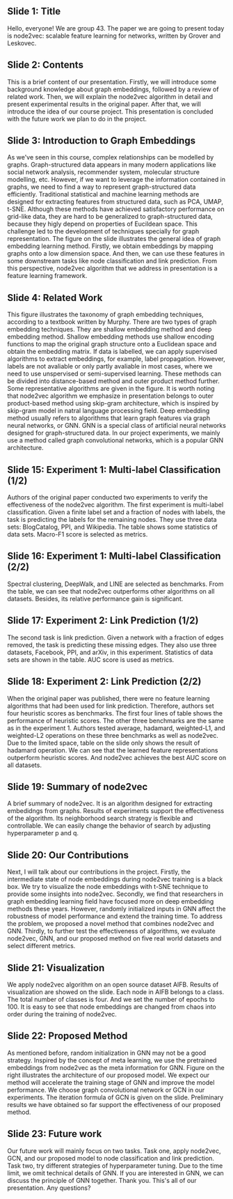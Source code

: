 ## Slide 1: Title
Hello, everyone! We are group 43. The paper we are going to present today is node2vec: scalable feature learning for networks, written by Grover and Leskovec.

## Slide 2: Contents
This is a brief content of our presentation. Firstly, we will introduce some background knowledge about graph embeddings, followed by a review of related work. Then, we will explain the node2vec algorithm in detail and present experimental results in the original paper. After that, we will introduce the idea of our course project. This presentation is concluded with the future work we plan to do in the project.

## Slide 3: Introduction to Graph Embeddings
As we've seen in this course, complex relationships can be modelled by graphs. Graph-structured data appears in many modern applications like social network analysis, recommender system, molecular structure modelling, etc. However, if we want to leverage the information contained in graphs, we need to find a way to represent graph-structured data efficiently. Traditional statistical and machine learning methods are designed for extracting features from structured data, such as PCA, UMAP, t-SNE. Although these methods have achieved satisfactory performance on grid-like data, they are hard to be generalized to graph-structured data, because they higly depend on properties of Eucildean space. This challenge led to the development of techniques specially for graph representation. The figure on the slide illustrates the general idea of graph embedding learning method. Firstly, we obtain embeddings by mapping graphs onto a low dimension space. And then, we can use these features in some downstream tasks like node classification and link prediction. From this perspective, node2vec algorithm that we address in presentation is a feature learning framework.

## Slide 4: Related Work
This figure illustrates the taxonomy of graph embedding techniques, according to a textbook written by Murphy. There are two types of graph embedding techniques. They are shallow embedding method and deep embedding method. Shallow embedding methods use shallow encoding functions to map the original graph structure onto a Euclidean space and obtain the embedding matrix. If data is labelled, we can apply supervised algorithms to extract embeddings, for example, label propagation. However, labels are not avaliable or only partly avaliable in most cases, where we need to use unspervised or semi-supervised learning. These methods can be divided into distance-based method and outer product method further. Some representative algorithms are given in the figure. It is worth noting that node2vec algorithm we emphasize in presentation belongs to outer product-based method using skip-gram architecture, which is inspired by skip-gram model in natral language processing field. Deep embedding method usually refers to algorithms that learn graph features via graph neural networks, or GNN. GNN is a special class of artificial neural networks designed for graph-structured data. In our project experiments, we mainly use a method called graph convolutional networks, which is a popular GNN architecture.

## Slide 15: Experiment 1: Multi-label Classification (1/2)
Authors of the original paper conducted two experiments to verify the effectiveness of the node2vec algorithm. The first experiment is multi-label classification. Given a finite label set and a fraction of nodes with labels, the task is predicting the labels for the remaining nodes. They use three data sets: BlogCatalog, PPI, and Wikipedia. The table shows some statistics of data sets. Macro-F1 score is selected as metrics.

## Slide 16: Experiment 1: Multi-label Classification (2/2)
Spectral clustering, DeepWalk, and LINE are selected as benchmarks. From the table, we can see that node2vec outperforms other algorithms on all datasets. Besides, its relative performance gain is significant.

## Slide 17: Experiment 2: Link Prediction (1/2)
The second task is link prediction. Given a network with a fraction of edges removed, the task is predicting these missing edges. They also use three datasets, Facebook, PPI, and arXiv, in this experiment. Statistics of data sets are shown in the table. AUC score is used as metrics.

## Slide 18: Experiment 2: Link Prediction (2/2)
When the original paper was published, there were no feature learning algorithms that had been used for link prediction. Therefore, authors set four heuristic scores as benchmarks. The first four lines of table shows the performance of heuristic scores. The other three benchmarks are the same as in the experiment 1. Authors tested average, hadamard, weighted-L1, and weighted-L2 operations on these three benchmarks as well as node2vec. Due to the limited space, table on the slide only shows the result of hadamard operation. We can see that the learned feature representations outperform heuristic scores. And node2vec achieves the best AUC score on all datasets.

## Slide 19: Summary of node2vec
A brief summary of node2vec. It is an algorithm designed for extracting embedidngs from graphs. Results of experiments support the effectiveness of the algorithm. Its neighborhood search strategy is flexible and controllable. We can easily change the behavior of search by adjusting hyperparameter p and q.

## Slide 20: Our Contributions
Next, I will talk about our contributions in the project. Firstly, the intermediate state of node embeddings during node2vec training is a black box. We try to visualize the node embeddings with t-SNE technique to provide some insights into node2vec. Secondly, we find that researchers in graph embedding learning field have focused more on deep embedding methods these years. However, randomly initialized inputs in GNN affect the robustness of model performance and extend the training time. To address the problem, we proposed a novel method that combines node2vec and GNN. Thirdly, to further test the effectiveness of algorithms, we evaluate node2vec, GNN, and our proposed method on five real world datasets and select different metrics.

## Slide 21: Visualization
We apply node2vec algorithm on an open source dataset AIFB. Results of visualization are showed on the slide. Each node in AIFB belongs to a class. The total number of classes is four. And we set the number of epochs to 100. It is easy to see that node embeddings are changed from chaos into order during the training of node2vec.

## Slide 22: Proposed Method
As mentioned before, random initialization in GNN may not be a good strategy. Inspired by the concept of meta learning, we use the pretrained embeddings from node2vec as the meta information for GNN. Figure on the right illustrates the architecture of our proposed model. We expect our method will accelerate the training stage of GNN and improve the model performance. We choose graph convolutional network or GCN in our experiments. The iteration formula of GCN is given on the slide. Preliminary results we have obtained so far support the effectiveness of our proposed method.

## Slide 23: Future work
Our future work will mainly focus on two tasks. Task one, apply node2vec, GCN, and our proposed model to node classification and link prediction. Task two, try different strategies of hyperparameter tuning. Due to the time limit, we omit technical details of GNN. If you are interested in GNN, we can discuss the principle of GNN together. Thank you. This's all of our presentation. Any questions?
